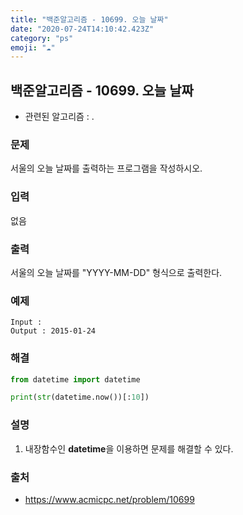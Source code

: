 ```yaml
---
title: "백준알고리즘 - 10699. 오늘 날짜"
date: "2020-07-24T14:10:42.423Z"
category: "ps"
emoji: "☁️"
---
```


## 백준알고리즘 - 10699. 오늘 날짜

- 관련된 알고리즘 : .

### 문제

서울의 오늘 날짜를 출력하는 프로그램을 작성하시오.

### 입력

없음

### 출력

서울의 오늘 날짜를 "YYYY-MM-DD" 형식으로 출력한다.

### 예제

```
Input : 
Output : 2015-01-24
```

### 해결

```python
from datetime import datetime

print(str(datetime.now())[:10])
```

### 설명

1. 내장함수인 **datetime**을 이용하면 문제를 해결할 수 있다.

### 출처

- https://www.acmicpc.net/problem/10699
